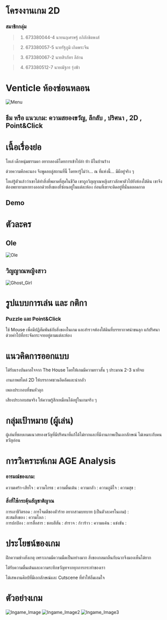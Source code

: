 # โครงงานเกม 2D

### สมาชิกกลุ่ม
>1.  673380044-4 นายนฤเศรษฐ์ อภิลักขิตพงส์
    
>2.  673380057-5 นายรัฐภูมิ เกิดพระจีน
    
>3.  673380067-2 นายสิรภัทร ลีล้าน
    
>4.  673380512-7 นายณัฐกร รุ่งฟ้า


# Venticle ห้องซ่อนหลอน

![Menu](https://github.com/user-attachments/assets/8083ce2d-bca8-4e78-8aa6-6bb7f7b91c7e) 

## ธีม หรือ แนวเกม:  ความสยองขวัญ, ลึกลับ , ปริศนา , 2D , Point&Click


# เนื้อเรื่องย่อ

โอเล่ เด็กหนุ่มธรรมดา อยากลองดีโดยการเข้าไปล่า ท้า ผีในบ้านร้าง 

ด้วยความคึกคะนอง จึงพูดลบลู่สถานที่นี้ โดยหารู้ไม่ว่า… ณ ที่แห่งนี้… มีผีอยู่จริง ๆ

โอเล่รู้ตัวแล้วว่าเขาได้ทำสิ่งที่พลาดที่สุดในชีวิต เขาถูกวิญญาณหญิงสาวลักพาตัวไปยังห้องใต้ดิน เขาจึงต้องพยายามหาทางออกด้วยสิ่งของที่ซ่อนอยู่ในแต่ละห้อง ก่อนที่เขาจะติดอยู่ที่นั่นตลอดกาล


## Demo




# ตัวละคร

## Ole
![Ole]()

## วิญญาณหญิงสาว
![Ghost_Girl]()


# รูปแบบการเล่น และ กติกา

### Puzzle และ Point&Click	
ใช้ Mouse เพื่อมีปฏิสัมพันธ์กับสิ่งของในเกม และสำรวจห้องใต้ดินที่บรรยากาศน่าขนลุก แก้ปริศนาด้วยคำใบ้ที่กระจัดกระจายอยู่ตามแต่ละห้อง 


# แนวคิดการออกแบบ

ได้รับแรงบันดาลใจจาก The House โดยให้เกมมีความยาวสั้น ๆ ประมาณ 2-3 นาทีจบ 

งานภาพสไตล์ 2D ให้บรรกาศชวนอึดอัดและน่ากลัว

เพลงประกอบที่ขนหัวลุก

เสียงประกอบสมจริง ให้ความรู้สึกเหมือนได้อยู่ในเกมจริง ๆ 


# กลุ่มเป้าหมาย (ผู้เล่น)

ผู้เล่นที่ชอบเกมแนวสยองขวัญที่มีปริศนาที่แก้ได้ไม่ยากและที่มีงานภาพเป็นเอกลักษณ์ ไม่เหมาะกับคนขวัญอ่อน


# การวิเคราะห์เกม AGE Analysis

### อารมณ์ของเกม:
ความเศร้า-เสียใจ :
ความโกรธ : 
ความตื่นเต้น :
ความกลัว : 
ความภูมิใจ :
ความสุข  :

### สิ่งที่ใช้กระตุ้นสัญชาติญาณ
การเอาชีวิตรอด : การโจมตีของตัวร้าย 
อยากสวมบทบาท (เป็นตัวละครในเกม) :  
สะสมสิ่งของ : 
ความโลภ :  
การปกป้อง : 
การสื่อสาร : 
ชอบสีสัน : 
สำรวจ : 
ก้าวร้าว : 
ความแค้น : 
แข่งขัน : 


# ประโยชน์ของเกม

ฝึกความช่างสังเกตุ เพราะเกมมีความมืดเป็นอย่างมาก สิ่งของกลมกลืนกับฉากจึงมองเห็นได้ยาก

ได้รับความตื่นเต้นและความระทึกขวัญทจากทุกการกระทำของเรา

ได้เสพงานศิลป์ที่มีเอกลักษณ์และ Cutscene ที่ทำให้อิ่มเอมใจ


# ตัวอย่างเกม
![Ingame_Image](https://github.com/user-attachments/assets/65242de9-f763-4f99-960a-46055bbc1dda)
![Ingame_Image2]()
![Ingame_Image3]()
